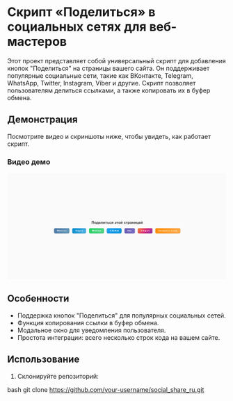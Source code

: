 # Скрипт «Поделиться» в социальных сетях для веб-мастеров

Этот проект представляет собой универсальный скрипт для добавления кнопок "Поделиться" на страницы вашего сайта. Он поддерживает популярные социальные сети, такие как ВКонтакте, Telegram, WhatsApp, Twitter, Instagram, Viber и другие. Скрипт позволяет пользователям делиться ссылками, а также копировать их в буфер обмена.

## Демонстрация

Посмотрите видео и скриншоты ниже, чтобы увидеть, как работает скрипт.

### Видео демо

[![Пример видео](https://raw.githubusercontent.com/SerGioPlay01/social_share_ru/refs/heads/main/screen.png)](https://youtu.be/AGHDYAAqOJE)


## Особенности

- Поддержка кнопок "Поделиться" для популярных социальных сетей.
- Функция копирования ссылки в буфер обмена.
- Модальное окно для уведомления пользователя.
- Простота интеграции: всего несколько строк кода на вашем сайте.

## Использование

1. Склонируйте репозиторий:

bash
   git clone https://github.com/your-username/social_share_ru.git
   
